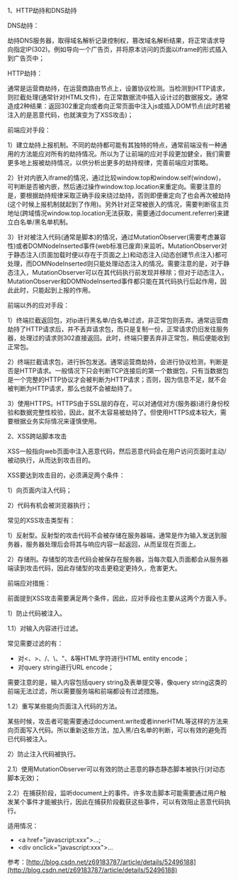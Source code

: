 1、HTTP劫持和DNS劫持

DNS劫持：

劫持DNS服务器，取得域名解析记录控制权，篡改域名解析结果，将正常请求导向指定IP(302)。例如导向一个广告页，并将原本访问的页面以iframe的形式插入到广告页中；

HTTP劫持：

通常是运营商劫持，在运营商路由节点上，设置协议检测。当检测到HTTP请求，则拦截处理(通常针对HTML文件)，在正常数据流中插入设计过的数据报文。通常造成2种结果：返回302重定向或者向正常页面中注入js或插入DOM节点(此时若被注入的是恶意代码，也就演变为了XSS攻击)；

前端应对手段：

1）建立劫持上报机制。不同的劫持都可能有其独特的特点，通常前端没有一种通用的方法能应对所有的劫持情况。所以为了让前端的应对手段更加健全，我们需要更多地上报被劫持情况，以供分析出更多的劫持规律，完善前端应对策略。

2）针对内嵌入iframe的情况，通过比较window.top和window.self(window)，可判断是否被内嵌，然后通过操作window.top.location来重定向。需要注意的是，要根据劫持规律采取正确手段来绕过劫持，否则即便重定向了也会再次被劫持(这个时候上报机制就起到了作用)。另外针对正常被嵌入的情况，需要判断宿主页地址(跨域情况window.top.location无法获取，需要通过document.referrer)来建立白名单/黑名单机制。

3）针对被注入代码(通常是脚本)的情况，通过MutationObserver(需要考虑兼容性)或者DOMNodeInserted事件(web标准已废弃)来监听。MutationObserver对于静态注入(页面加载时便以存在于页面之上)和动态注入(动态创建节点注入)都可处理，而DOMNodeInserted则只能处理动态注入的情况。需要注意的是，对于静态注入，MutationObserver可以在其代码执行前发现并移除；但对于动态注入，MutationObserver和DOMNodeInserted事件都只能在其代码执行后起作用，因此此时，只能起到上报的作用。

前端以外的应对手段：

1）终端拦截返回包，对ip进行黑名单/白名单过滤，非正常包则丢弃。通常运营商劫持了HTTP请求后，并不丢弃请求包，而只是复制一份，正常请求仍旧发往服务器，处理过的请求则302直接返回。此时，终端只要丢弃非正常包，稍后便能收到正常包。

2）终端拦截请求包，进行拆包发送。通常运营商劫持，会进行协议检测，判断是否是HTTP请求。一般情况下只会判断TCP连接后的第一个数据包，只有当数据包是一个完整的HTTP协议才会被判断为HTTP请求；否则，因为信息不足，就不会被判断为HTTP请求，那么也就不会被劫持了。

3）使用HTTPS。HTTPS由于SSL层的存在，可以对通信对方(服务器)进行身份校验和数据完整性校验，因此，就不太容易被劫持了。但使用HTTPS成本较大，需要根据业务实际情况来谨慎使用。

2、XSS跨站脚本攻击

XSS一般指向web页面中注入恶意代码，然后恶意代码会在用户访问页面时主动/被动执行，从而达到攻击目的。

XSS要达到攻击目的，必须满足两个条件：

1）向页面内注入代码；

2）代码有机会被浏览器执行；

常见的XSS攻击类型有：

1）反射型。反射型的攻击代码不会被存储在服务器端，通常是作为输入发送到服务器，服务器处理后会将其与响应内容一起返回，从而呈现在页面上。

2）存储刑。存储型的攻击代码会被保存在服务器，当每次载入页面都会从服务器端读到攻击代码，因此存储型的攻击更稳定更持久，危害更大。

前端应对措施：

前面提到XSS攻击需要满足两个条件，因此，应对手段也主要从这两个方面入手。

1）防止代码被注入。

1.1）对输入内容进行过滤。

常见需要过滤的有：

- 对<、>、/、\、"、&等HTML字符进行HTML entity encode；
- 对query string进行URL encode；

需要注意的是，输入内容包括query string及表单提交等，像query string这类的前端无法过滤，所以需要服务端和前端都设有过滤措施。

1.2）重写某些能向页面注入代码的方法。

某些时候，攻击者可能需要通过document.write或者innerHTML等这样的方法来向页面写入代码。所以重新这些方法，加入黑/白名单的判断，可以有效的避免而已代码被注入。

2）防止注入代码被执行。

2.1）使用MutationObserver可以有效的防止恶意的静态静态脚本被执行(对动态脚本无效)；

2.2）在捕获阶段，监听document上的事件。许多攻击脚本可能需要通过用户触发某个事件才能被执行，因此在捕获阶段截获这些事件，可以有效阻止恶意代码执行。

适用情况：

- <a href="javascript:xxx">...</a>;
- <div onclick="javascript:xxx">...</div>

参考：[http://blog.csdn.net/z69183787/article/details/52496188](http://blog.csdn.net/z69183787/article/details/52496188)